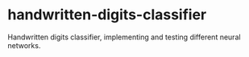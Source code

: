 # handwritten-digits-classifier
Handwritten digits classifier, implementing and testing different neural networks.
